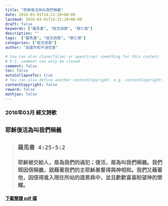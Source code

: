 ```yaml
---
title: "耶穌復活為叫我們稱義"
date: 2016-03-01T14:21:20+08:00
lastmod: 2016-03-01T14:21:20+08:00
draft: false
keywords: ["羅馬書", "經文詩歌", "蔡仁傑"]
description: ""
tags:  ["羅馬書", "經文詩歌", "蔡仁傑"]
categories: ["經文詩歌"]
author: "高雄市和平浸信會"

# You can also close(false) or open(true) something for this content.
# P.S. comment can only be closed
comment: false
toc: false
autoCollapseToc: true
# You can also define another contentCopyright. e.g. contentCopyright: "This is another copyright."
contentCopyright: false
reward: false
mathjax: false
---
```


### 2016年03月 經文詩歌

## `耶穌復活為叫我們稱義`

> ## `羅馬書 4:25-5:2`
> 
> ### 耶穌被交給人，是為我們的過犯；復活，是為叫我們稱義。我們既因信稱義，就藉著我們的主耶穌基督得與神相和。我們又藉著他，因信得進入現在所站的這恩典中，並且歡歡喜喜盼望神的榮耀。

#### [下載簡譜 pdf 檔](/pdf-h/h201603.pdf "耶穌復活為叫我們稱義")